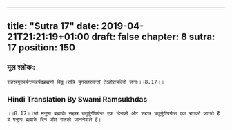 
---
title: "Sutra 17"
date: 2019-04-21T21:21:19+01:00
draft: false
chapter: 8
sutra: 17
position: 150
---
### मूल श्लोकः:
```
सहस्रयुगपर्यन्तमहर्यद्ब्रह्मणो विदुः।रात्रिं युगसहस्रान्तां तेऽहोरात्रविदो जनाः।।8.17।।

```

### Hindi Translation By Swami Ramsukhdas
```
।।8.17।।जो मनुष्य ब्रह्माके सहस्र चतुर्युगीपर्यन्त एक दिनको और सहस्र चतुर्युगीपर्यन्त एक रातको जानते हैं वे मनुष्य ब्रह्माके दिन और रातको जाननेवाले हैं। 

```

